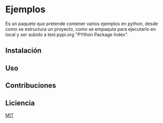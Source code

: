 # Ejemplos
Es un paquete que pretende contener varios ejemplos en python, desde como se estructura un proyecto, como se empaquta para ejecutarlo en local y ser subido a test.pypi.org "PYthon Package Index".

## Instalación 

## Uso

## Contribuciones

## Liciencia
[MIT](https://opensource.org/licenses/mit-license.php)
